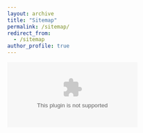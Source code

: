 ```yaml
---
layout: archive
title: "Sitemap"
permalink: /sitemap/
redirect_from:
  - /sitemap
author_profile: true
---
```



![alt text](https://abhishekh-srivastava.github.io/images/ucdavis_logo_cmyk_gold.eps)

